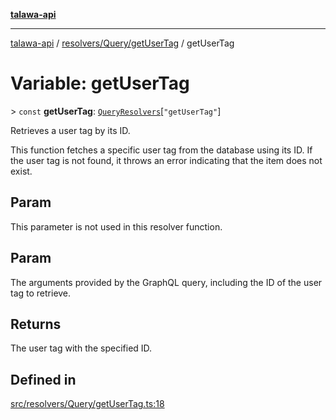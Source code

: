 [**talawa-api**](../../../../README.md)

***

[talawa-api](../../../../modules.md) / [resolvers/Query/getUserTag](../README.md) / getUserTag

# Variable: getUserTag

\> `const` **getUserTag**: [`QueryResolvers`](../../../../types/generatedGraphQLTypes/type-aliases/QueryResolvers.md)\[`"getUserTag"`\]

Retrieves a user tag by its ID.

This function fetches a specific user tag from the database using its ID. If the user tag
is not found, it throws an error indicating that the item does not exist.

## Param

This parameter is not used in this resolver function.

## Param

The arguments provided by the GraphQL query, including the ID of the user tag to retrieve.

## Returns

The user tag with the specified ID.

## Defined in

[src/resolvers/Query/getUserTag.ts:18](https://github.com/PalisadoesFoundation/talawa-api/blob/6bd0fecc1032af2aa70d925c85724d9fec2350f9/src/resolvers/Query/getUserTag.ts#L18)
